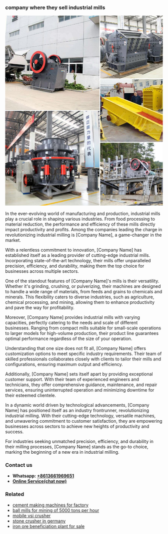 <h3>company where they sell industrial mills</h3><img src='1708309317.jpg' alt=''><p>In the ever-evolving world of manufacturing and production, industrial mills play a crucial role in shaping various industries. From food processing to material reduction, the performance and efficiency of these mills directly impact productivity and profits. Among the companies leading the charge in revolutionizing industrial milling is [Company Name], a game-changer in the market.</p><p>With a relentless commitment to innovation, [Company Name] has established itself as a leading provider of cutting-edge industrial mills. Incorporating state-of-the-art technology, their mills offer unparalleled precision, efficiency, and durability, making them the top choice for businesses across multiple sectors.</p><p>One of the standout features of [Company Name]'s mills is their versatility. Whether it's grinding, crushing, or pulverizing, their machines are designed to handle a wide range of materials, from feeds and grains to chemicals and minerals. This flexibility caters to diverse industries, such as agriculture, chemical processing, and mining, allowing them to enhance productivity and pave the way for profitability.</p><p>Moreover, [Company Name] provides industrial mills with varying capacities, perfectly catering to the needs and scale of different businesses. Ranging from compact mills suitable for small-scale operations to larger models for high-volume production, their product line guarantees optimal performance regardless of the size of your operation.</p><p>Understanding that one size does not fit all, [Company Name] offers customization options to meet specific industry requirements. Their team of skilled professionals collaborates closely with clients to tailor their mills and configurations, ensuring maximum output and efficiency.</p><p>Additionally, [Company Name] sets itself apart by providing exceptional customer support. With their team of experienced engineers and technicians, they offer comprehensive guidance, maintenance, and repair services, ensuring uninterrupted operation and minimizing downtime for their esteemed clientele.</p><p>In a dynamic world driven by technological advancements, [Company Name] has positioned itself as an industry frontrunner, revolutionizing industrial milling. With their cutting-edge technology, versatile machines, and unwavering commitment to customer satisfaction, they are empowering businesses across sectors to achieve new heights of productivity and success.</p><p>For industries seeking unmatched precision, efficiency, and durability in their milling processes, [Company Name] stands as the go-to choice, marking the beginning of a new era in industrial milling.</p><h3>Contact us</h3><ul><li><strong>Whatsapp:&nbsp;<a href="https://wa.me/8613661969651">+8613661969651</a></strong></li><li><a href="https://swt.shibang-china.com/?git&amp;zhl&amp;company where they sell industrial mills"><strong>Online Service(chat now)</strong></a></li></ul><h3>Related</h3><ul><li><a href='cement making machines for factory.md'>cement making machines for factory</a></li><li><a href='ball mills for mining of 5000 tons per hour.md'>ball mills for mining of 5000 tons per hour</a></li><li><a href='mobile vsi crusher.md'>mobile vsi crusher</a></li><li><a href='stone crusher in germany.md'>stone crusher in germany</a></li><li><a href='iron ore beneficiation plant for sale.md'>iron ore beneficiation plant for sale</a></li></ul>